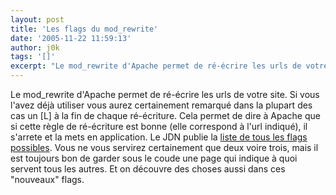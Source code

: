 ```yaml
---
layout: post
title: 'Les flags du mod_rewrite'
date: '2005-11-22 11:59:13'
author: j0k
tags: '[]'
excerpt: "Le mod_rewrite d'Apache permet de ré-écrire les urls de votre site. Si vous l'avez déjà utiliser vous aurez certainement remarqué dans la plupart des cas un [L] à la fin de chaque ré-écriture. Cela permet de dire à Apache que si cette règle de ré-écriture est bonne (elle correspond à l'url indiqué), il s'arrete et la mets en application.     \nLe JDN publie la      …"
---
```


Le mod_rewrite d'Apache permet de ré-écrire les urls de votre site. Si vous l'avez déjà utiliser vous aurez certainement remarqué dans la plupart des cas un [L] à la fin de chaque ré-écriture. Cela permet de dire à Apache que si cette règle de ré-écriture est bonne (elle correspond à l'url indiqué), il s'arrete et la mets en application.
Le JDN publie la [liste de tous les flags possibles](http://developpeur.journaldunet.com/tutoriel/out/051122-apache-mod-rewrite-flags-drapeaux.shtml). Vous ne vous servirez certainement que deux voire trois, mais il est toujours bon de garder sous le coude une page qui indique à quoi servent tous les autres. Et on découvre des choses aussi dans ces "nouveaux" flags.
